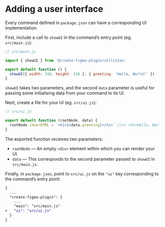 # Adding a user interface

Every command defined in `package.json` can have a corresponding UI implementation.

First, include a call to `showUI` in the command’s entry point (eg. `src/main.js`):

```js
// src/main.js

import { showUI } from '@create-figma-plugin/utilities'

export default function () {
  showUI({ width: 240, height: 320 }, { greeting: 'Hello, World!' })
}
```

`showUI` takes two parameters, and the second `data` parameter is useful for passing some initialising data from your command to its UI.

Next, create a file for your UI (eg. `src/ui.js`):

```js
// src/ui.js

export default function (rootNode, data) {
  rootNode.innerHTML = `<h1>${data.greeting}</h1>` //=> <h1>Hello, World!</h1>
}
```

The exported function receives two parameters:

- `rootNode` — An empty `<div>` element within which you can render your UI.
- `data` — This corresponds to the second parameter passed to `showUI` in `src/main.js`.

Finally, in `package.json`, point to `src/ui.js` on the `"ui"` key corresponding to the command’s entry point:

```diff
{
  ...
  "create-figma-plugin": {
    ...
    "main": "src/main.js"
+   "ui": "src/ui.js"
  }
}
```
